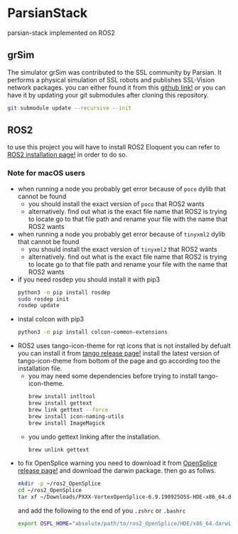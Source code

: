 
# ParsianStack
parsian-stack implemented on ROS2

## grSim
The simulator grSim was contributed to the SSL community by Parsian. It performs a physical simulation of SSL robots and publishes SSL-Vision network packages.
you can either found it from this [github link!](https://github.com/RoboCup-SSL/grSim) or you can have it by updating your git submodules after cloning this repository.
```bash
git submodule update --recursive --init 
```

## ROS2
to use this project you will have to install ROS2 Eloquent you can refer to [ROS2 installation page!](https://index.ros.org/doc/ros2/Installation/Eloquent/) in order to do so.
### Note for macOS users
- when running a node you probably get error because of `poco` dylib that cannot be found
  - you should install the exact version of `poco` that ROS2 wants
  - alternatively. find out what is the exact file name that ROS2 is trying to locate go to that file path and rename your file with the name that ROS2 wants
- when running a node you probably get error because of `tinyxml2` dylib that cannot be found
  - you should install the exact version of `tinyxml2` that ROS2 wants
  - alternatively. find out what is the exact file name that ROS2 is trying to locate go to that file path and rename your file with the name that ROS2 wants
- if you need rosdep you should install it with pip3
    ```bash
    python3 -m pip install rosdep
    sudo rosdep init
    rosdep update
    ```
- instal colcon with pip3
    ```bash
    python3 -m pip install colcon-common-extensions
    ```
- ROS2 uses tango-icon-theme for rqt icons that is not installed by defualt you can install it from [tango release page!](http://tango.freedesktop.org/releases/) install the latest version of tango-icon-theme from bottom of the page and go according too the installation file.
  - you may need some dependencies before trying to install tango-icon-theme.
    ```bash
    brew install intltool 
	brew install gettext
	brew link gettext --force
	brew install icon-naming-utils
	brew install ImageMagick
    ```
  - you undo gettext linking after the installation.
    ```bash
    brew unlink gettext
    ```
- to fix OpenSplice warning you need to download it from [OpenSplice release page!](https://github.com/ADLINK-IST/opensplice/releases) and download the darwin package. then go as follws.
    ```bash
    mkdir -p ~/ros2_OpenSplice
	cd ~/ros2_OpenSplice
	tar xf ~/Downloads/PXXX-VortexOpenSplice-6.9.190925OSS-HDE-x86_64.darwin10_clang-release-installer.tar
    ```
  and add the following to the end of you `.zshrc` or `.bashrc`
    ```bash
    export OSPL_HOME="absolute/path/to/ros2_OpenSplice/HDE/x86_64.darwin10_clang"
    ```
    

